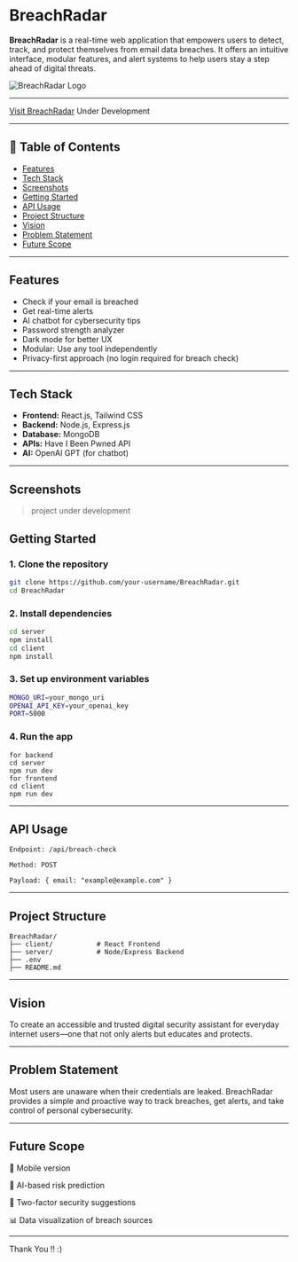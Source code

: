 #  BreachRadar

**BreachRadar** is a real-time web application that empowers users to detect, track, and protect themselves from email data breaches. It offers an intuitive interface, modular features, and alert systems to help users stay a step ahead of digital threats.

![BreachRadar Logo](app-under-development)

---

 [Visit BreachRadar](https://your-demo-link.com) 
 Under Development

---

## 📌 Table of Contents

- [Features](#features)
- [Tech Stack](#tech-stack)
- [Screenshots](#screenshots)
- [Getting Started](#getting-started)
- [API Usage](#api-usage)
- [Project Structure](#project-structure)
- [Vision](#vision)
- [Problem Statement](#problem-statement)
- [Future Scope](#future-scope)

---

## Features

-  Check if your email is breached
-  Get real-time alerts
-  AI chatbot for cybersecurity tips
-  Password strength analyzer
-  Dark mode for better UX
-  Modular: Use any tool independently
-  Privacy-first approach (no login required for breach check)

---

## Tech Stack

- **Frontend:** React.js, Tailwind CSS
- **Backend:** Node.js, Express.js
- **Database:** MongoDB
- **APIs:** Have I Been Pwned API 
- **AI:** OpenAI GPT (for chatbot)

---

## Screenshots
> project under development

## Getting Started

### 1. Clone the repository

```bash
git clone https://github.com/your-username/BreachRadar.git
cd BreachRadar
```

### 2. Install dependencies

```bash
cd server
npm install
cd client
npm install
```

### 3. Set up environment variables

```bash
MONGO_URI=your_mongo_uri
OPENAI_API_KEY=your_openai_key
PORT=5000
```

### 4. Run the app

```
for backend
cd server
npm run dev
for frontend
cd client
npm run dev
```

---

## API Usage

```
Endpoint: /api/breach-check

Method: POST

Payload: { email: "example@example.com" }
```

--- 

## Project Structure

```
BreachRadar/
├── client/           # React Frontend
├── server/           # Node/Express Backend
├── .env
├── README.md

```

---

## Vision

To create an accessible and trusted digital security assistant for everyday internet users—one that not only alerts but educates and protects.

---

## Problem Statement

Most users are unaware when their credentials are leaked. BreachRadar provides a simple and proactive way to track breaches, get alerts, and take control of personal cybersecurity.

---

## Future Scope

📱 Mobile version

🧠 AI-based risk prediction

🔐 Two-factor security suggestions

📊 Data visualization of breach sources

---

Thank You !! :)

